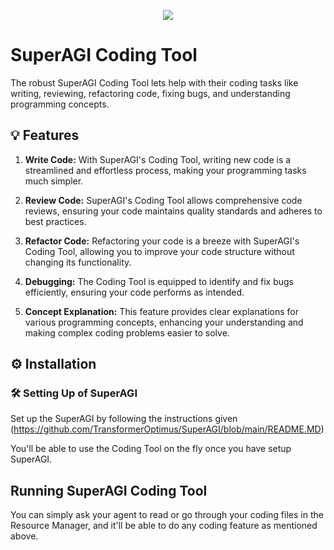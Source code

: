 <p align=center>
<a href="https://superagi.co"><img src=https://superagi.co/wp-content/uploads/2023/05/SuperAGI_icon.png></a>
</p>

# SuperAGI Coding Tool

The robust SuperAGI Coding Tool lets help with their coding tasks like writing, reviewing, refactoring code, fixing bugs, and understanding programming concepts.

## 💡 Features
1. **Write Code:** With SuperAGI's Coding Tool, writing new code is a streamlined and effortless process, making your programming tasks much simpler.

2. **Review Code:** SuperAGI's Coding Tool allows comprehensive code reviews, ensuring your code maintains quality standards and adheres to best practices.

3. **Refactor Code:** Refactoring your code is a breeze with SuperAGI's Coding Tool, allowing you to improve your code structure without changing its functionality.

4. **Debugging:** The Coding Tool is equipped to identify and fix bugs efficiently, ensuring your code performs as intended.

5. **Concept Explanation:** This feature provides clear explanations for various programming concepts, enhancing your understanding and making complex coding problems easier to solve.

## ⚙️ Installation

### 🛠 **Setting Up of SuperAGI**
Set up the SuperAGI by following the instructions given (https://github.com/TransformerOptimus/SuperAGI/blob/main/README.MD)

You'll be able to use the Coding Tool on the fly once you have setup SuperAGI.

## Running SuperAGI Coding Tool

You can simply ask your agent to read or go through your coding files in the Resource Manager, and it'll be able to do any coding feature as mentioned above.
